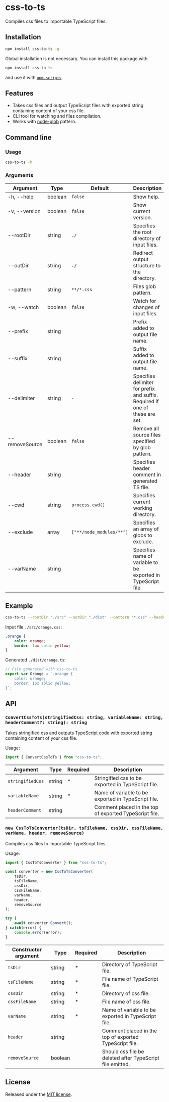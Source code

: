 # css-to-ts

Compiles css files to importable TypeScript files.

## Installation

```sh
npm install css-to-ts -g
```

Global installation is not necessary. You can install this package with 

```sh
npm install css-to-ts
```

and use it with [`npm-scripts`](https://docs.npmjs.com/misc/scripts).

## Features

- Takes css files and output TypeScript files with exported string containing content of your css file.
- CLI tool for watching and files compilation.
- Works with [node-glob](https://github.com/isaacs/node-glob) pattern.

## Command line

### Usage

```sh
css-to-ts -h
```

### Arguments

| Argument                      | Type      | Default                   | Description                                                                   |
|-------------------------------|-----------|---------------------------|-------------------------------------------------------------------------------|
| -h, --help                    | boolean   | `false`                   | Show help.                                                                    |
| -v, --version                 | boolean   | `false`                   | Show current version.                                                         |
| --rootDir                     | string    | `./`                      | Specifies the root directory of input files.                                  |
| --outDir                      | string    | `./`                      | Redirect output structure to the directory.                                   |
| --pattern                     | string    | `**/*.css`                | Files glob pattern.                                                           |
| -w, --watch                   | boolean   | `false`                   | Watch for changes of input files.                                             |
| --prefix                      | string    |                           | Prefix added to output file name.                                             |
| --suffix                      | string    |                           | Suffix added to output file name.                                             |
| --delimiter                   | string    | `-`                       | Specifies delimiter for prefix and suffix. Required if one of these are set.  |
| --removeSource                | boolean   | `false`                   | Remove all source files specified by glob pattern.                            |
| --header                      | string    |                           | Specifies header comment in generated TS file.                                |
| --cwd                         | string    | `process.cwd()`           | Specifies current working directory.                                          |
| --exclude                     | array     | `["**/node_modules/**"]`  | Specifies an array of globs to exclude.                                       |
| --varName                     | string    |                           | Specifies name of variable to be exported in TypeScript file.                 |

## Example

```sh
css-to-ts --rootDir "./src" --outDir "./dist" --pattern "*.css" --header "File generated with css-to-ts"
```

Input file `./src/orange.css`:

```css
.orange {
    color: orange;
    border: 1px solid yellow;
}
```

Generated `./dist/orange.ts`:

```ts
// File generated with css-to-ts
export var Orange = `.orange {
    color: orange;
    border: 1px solid yellow;
}`;

```

## API

### `ConvertCssToTs(stringifiedCss: string, variableName: string, headerComment?: string): string`

Takes stringified css and outputs TypeScript code with exported string containing content of your css file.

Usage:

```ts
import { ConvertCssToTs } from "css-to-ts";
```

| Argument          | Type   | Required | Description                                               |
|-------------------|--------|----------|-----------------------------------------------------------|
| `stringifiedCss`  | string | *        | Stringified css to be exported in TypeScript file.        |
| `variableName`    | string | *        | Name of variable to be exported in TypeScript file.       |
| `headerComment`   | string |          | Comment placed in the top of exported TypeScript file.    |

### `new CssToTsConverter(tsDir, tsFileName, cssDir, cssFileName, varName, header, removeSource)`

Compiles css files to importable TypeScript files.

Usage:

```ts
import { CssToTsConverter } from "css-to-ts";

const converter = new CssToTsConverter(
    tsDir,
    tsFileName,
    cssDir,
    cssFileName,
    varName,
    header,
    removeSource
);

try {
    await converter.Convert();
} catch(error) {
    console.error(error);
}
```

| Constructor argument  | Type      | Required  | Description                                                   |
|-----------------------|-----------|-----------|---------------------------------------------------------------|
| `tsDir`               | string    | *         | Directory of TypeScript file.                                 |
| `tsFileName`          | string    | *         | File name of TypeScript file.                                 |
| `cssDir`              | string    | *         | Directory of css file.                                        |
| `cssFileName`         | string    | *         | File name of css file.                                        |
| `varName`             | string    | *         | Name of variable to be exported in TypeScript file.           |
| `header`              | string    |           | Comment placed in the top of exported TypeScript file.        |
| `removeSource`        | boolean   |           | Should css file be deleted after TypeScript file emitted.     |

## License

Released under the [MIT license](LICENSE).
